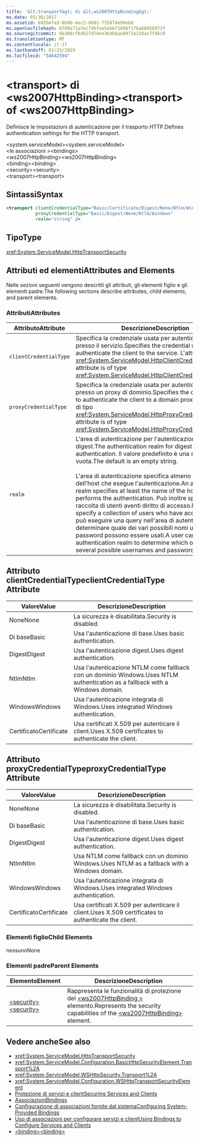 ```yaml
---
title: '&lt;transport&gt; di &lt;ws2007HttpBinding&gt;'
ms.date: 03/30/2017
ms.assetid: 692befa3-8b0b-4ec5-b601-755874e98eb0
ms.openlocfilehash: 6f09a71a7ec7dbfae5eb6f1896f1fba68456973f
ms.sourcegitcommit: 6b308cf6d627d78ee36dbbae8972a310ac7fd6c8
ms.translationtype: MT
ms.contentlocale: it-IT
ms.lasthandoff: 01/23/2019
ms.locfileid: "54642594"
---
```

# <a name="lttransportgt-of-ltws2007httpbindinggt"></a><span data-ttu-id="babd3-102">&lt;transport&gt; di &lt;ws2007HttpBinding&gt;</span><span class="sxs-lookup"><span data-stu-id="babd3-102">&lt;transport&gt; of &lt;ws2007HttpBinding&gt;</span></span>
<span data-ttu-id="babd3-103">Definisce le impostazioni di autenticazione per il trasporto HTTP.</span><span class="sxs-lookup"><span data-stu-id="babd3-103">Defines authentication settings for the HTTP transport.</span></span>  
  
 <span data-ttu-id="babd3-104">\<system.serviceModel></span><span class="sxs-lookup"><span data-stu-id="babd3-104">\<system.serviceModel></span></span>  
<span data-ttu-id="babd3-105">\<le associazioni ></span><span class="sxs-lookup"><span data-stu-id="babd3-105">\<bindings></span></span>  
<span data-ttu-id="babd3-106">\<ws2007HttpBinding></span><span class="sxs-lookup"><span data-stu-id="babd3-106">\<ws2007HttpBinding></span></span>  
<span data-ttu-id="babd3-107">\<binding></span><span class="sxs-lookup"><span data-stu-id="babd3-107">\<binding></span></span>  
<span data-ttu-id="babd3-108">\<security></span><span class="sxs-lookup"><span data-stu-id="babd3-108">\<security></span></span>  
<span data-ttu-id="babd3-109">\<transport></span><span class="sxs-lookup"><span data-stu-id="babd3-109">\<transport></span></span>  
  
## <a name="syntax"></a><span data-ttu-id="babd3-110">Sintassi</span><span class="sxs-lookup"><span data-stu-id="babd3-110">Syntax</span></span>  
  
```xml  
<transport clientCredentialType="Basic/Certificate/Digest/None/Ntlm/Windows"
           proxyCredentialType="Basic/Digest/None/Ntlm/Windows"
           realm="string" />
```  
  
## <a name="type"></a><span data-ttu-id="babd3-111">Tipo</span><span class="sxs-lookup"><span data-stu-id="babd3-111">Type</span></span>  
 <xref:System.ServiceModel.HttpTransportSecurity>  
  
## <a name="attributes-and-elements"></a><span data-ttu-id="babd3-112">Attributi ed elementi</span><span class="sxs-lookup"><span data-stu-id="babd3-112">Attributes and Elements</span></span>  
 <span data-ttu-id="babd3-113">Nelle sezioni seguenti vengono descritti gli attributi, gli elementi figlio e gli elementi padre.</span><span class="sxs-lookup"><span data-stu-id="babd3-113">The following sections describe attributes, child elements, and parent elements.</span></span>  
  
### <a name="attributes"></a><span data-ttu-id="babd3-114">Attributi</span><span class="sxs-lookup"><span data-stu-id="babd3-114">Attributes</span></span>  
  
|<span data-ttu-id="babd3-115">Attributo</span><span class="sxs-lookup"><span data-stu-id="babd3-115">Attribute</span></span>|<span data-ttu-id="babd3-116">Descrizione</span><span class="sxs-lookup"><span data-stu-id="babd3-116">Description</span></span>|  
|---------------|-----------------|  
|`clientCredentialType`|<span data-ttu-id="babd3-117">Specifica la credenziale usata per autenticare il client presso il servizio.</span><span class="sxs-lookup"><span data-stu-id="babd3-117">Specifies the credential used to authenticate the client to the service.</span></span> <span data-ttu-id="babd3-118">L'attributo è di tipo <xref:System.ServiceModel.HttpClientCredentialType>.</span><span class="sxs-lookup"><span data-stu-id="babd3-118">This attribute is of type <xref:System.ServiceModel.HttpClientCredentialType>.</span></span>|  
|`proxyCredentialType`|<span data-ttu-id="babd3-119">Specifica la credenziale usata per autenticare il client presso un proxy di dominio.</span><span class="sxs-lookup"><span data-stu-id="babd3-119">Specifies the credential used to authenticate the client to a domain proxy.</span></span> <span data-ttu-id="babd3-120">L'attributo è di tipo <xref:System.ServiceModel.HttpProxyCredentialType>.</span><span class="sxs-lookup"><span data-stu-id="babd3-120">This attribute is of type <xref:System.ServiceModel.HttpProxyCredentialType>.</span></span>|  
|`realm`|<span data-ttu-id="babd3-121">L'area di autenticazione per l'autenticazione di base o digest.</span><span class="sxs-lookup"><span data-stu-id="babd3-121">The authentication realm for digest or basic authentication.</span></span> <span data-ttu-id="babd3-122">Il valore predefinito è una stringa vuota.</span><span class="sxs-lookup"><span data-stu-id="babd3-122">The default is an empty string.</span></span><br /><br /> <span data-ttu-id="babd3-123">L'area di autenticazione specifica almeno il nome dell'host che esegue l'autenticazione.</span><span class="sxs-lookup"><span data-stu-id="babd3-123">An authentication realm specifies at least the name of the host that performs the authentication.</span></span> <span data-ttu-id="babd3-124">Può inoltre specificare una raccolta di utenti aventi diritto di accesso.</span><span class="sxs-lookup"><span data-stu-id="babd3-124">It can also specify a collection of users who have access.</span></span> <span data-ttu-id="babd3-125">Un utente può eseguire una query nell'area di autenticazione per determinare quale dei vari possibili nomi utente e password possono essere usati.</span><span class="sxs-lookup"><span data-stu-id="babd3-125">A user can query the authentication realm to determine which one of the several possible usernames and passwords can be used.</span></span>|  
  
## <a name="clientcredentialtype-attribute"></a><span data-ttu-id="babd3-126">Attributo clientCredentialType</span><span class="sxs-lookup"><span data-stu-id="babd3-126">clientCredentialType Attribute</span></span>  
  
|<span data-ttu-id="babd3-127">Valore</span><span class="sxs-lookup"><span data-stu-id="babd3-127">Value</span></span>|<span data-ttu-id="babd3-128">Descrizione</span><span class="sxs-lookup"><span data-stu-id="babd3-128">Description</span></span>|  
|-----------|-----------------|  
|<span data-ttu-id="babd3-129">None</span><span class="sxs-lookup"><span data-stu-id="babd3-129">None</span></span>|<span data-ttu-id="babd3-130">La sicurezza è disabilitata.</span><span class="sxs-lookup"><span data-stu-id="babd3-130">Security is disabled.</span></span>|  
|<span data-ttu-id="babd3-131">Di base</span><span class="sxs-lookup"><span data-stu-id="babd3-131">Basic</span></span>|<span data-ttu-id="babd3-132">Usa l'autenticazione di base.</span><span class="sxs-lookup"><span data-stu-id="babd3-132">Uses basic authentication.</span></span>|  
|<span data-ttu-id="babd3-133">Digest</span><span class="sxs-lookup"><span data-stu-id="babd3-133">Digest</span></span>|<span data-ttu-id="babd3-134">Usa l'autenticazione digest.</span><span class="sxs-lookup"><span data-stu-id="babd3-134">Uses digest authentication.</span></span>|  
|<span data-ttu-id="babd3-135">Ntlm</span><span class="sxs-lookup"><span data-stu-id="babd3-135">Ntlm</span></span>|<span data-ttu-id="babd3-136">Usa l'autenticazione NTLM come fallback con un dominio Windows.</span><span class="sxs-lookup"><span data-stu-id="babd3-136">Uses NTLM authentication as a fallback with a Windows domain.</span></span>|  
|<span data-ttu-id="babd3-137">Windows</span><span class="sxs-lookup"><span data-stu-id="babd3-137">Windows</span></span>|<span data-ttu-id="babd3-138">Usa l'autenticazione integrata di Windows.</span><span class="sxs-lookup"><span data-stu-id="babd3-138">Uses integrated Windows authentication.</span></span>|  
|<span data-ttu-id="babd3-139">Certificato</span><span class="sxs-lookup"><span data-stu-id="babd3-139">Certificate</span></span>|<span data-ttu-id="babd3-140">Usa certificati X.509 per autenticare il client.</span><span class="sxs-lookup"><span data-stu-id="babd3-140">Uses X.509 certificates to authenticate the client.</span></span>|  
  
## <a name="proxycredentialtype-attribute"></a><span data-ttu-id="babd3-141">Attributo proxyCredentialType</span><span class="sxs-lookup"><span data-stu-id="babd3-141">proxyCredentialType Attribute</span></span>  
  
|<span data-ttu-id="babd3-142">Valore</span><span class="sxs-lookup"><span data-stu-id="babd3-142">Value</span></span>|<span data-ttu-id="babd3-143">Descrizione</span><span class="sxs-lookup"><span data-stu-id="babd3-143">Description</span></span>|  
|-----------|-----------------|  
|<span data-ttu-id="babd3-144">None</span><span class="sxs-lookup"><span data-stu-id="babd3-144">None</span></span>|<span data-ttu-id="babd3-145">La sicurezza è disabilitata.</span><span class="sxs-lookup"><span data-stu-id="babd3-145">Security is disabled.</span></span>|  
|<span data-ttu-id="babd3-146">Di base</span><span class="sxs-lookup"><span data-stu-id="babd3-146">Basic</span></span>|<span data-ttu-id="babd3-147">Usa l'autenticazione di base.</span><span class="sxs-lookup"><span data-stu-id="babd3-147">Uses basic authentication.</span></span>|  
|<span data-ttu-id="babd3-148">Digest</span><span class="sxs-lookup"><span data-stu-id="babd3-148">Digest</span></span>|<span data-ttu-id="babd3-149">Usa l'autenticazione digest.</span><span class="sxs-lookup"><span data-stu-id="babd3-149">Uses digest authentication.</span></span>|  
|<span data-ttu-id="babd3-150">Ntlm</span><span class="sxs-lookup"><span data-stu-id="babd3-150">Ntlm</span></span>|<span data-ttu-id="babd3-151">Usa NTLM come fallback con un dominio Windows.</span><span class="sxs-lookup"><span data-stu-id="babd3-151">Uses NTLM as a fallback with a Windows domain.</span></span>|  
|<span data-ttu-id="babd3-152">Windows</span><span class="sxs-lookup"><span data-stu-id="babd3-152">Windows</span></span>|<span data-ttu-id="babd3-153">Usa l'autenticazione integrata di Windows.</span><span class="sxs-lookup"><span data-stu-id="babd3-153">Uses integrated Windows authentication.</span></span>|  
|<span data-ttu-id="babd3-154">Certificato</span><span class="sxs-lookup"><span data-stu-id="babd3-154">Certificate</span></span>|<span data-ttu-id="babd3-155">Usa certificati X.509 per autenticare il client.</span><span class="sxs-lookup"><span data-stu-id="babd3-155">Uses X.509 certificates to authenticate the client.</span></span>|  
  
### <a name="child-elements"></a><span data-ttu-id="babd3-156">Elementi figlio</span><span class="sxs-lookup"><span data-stu-id="babd3-156">Child Elements</span></span>  
 <span data-ttu-id="babd3-157">nessuno</span><span class="sxs-lookup"><span data-stu-id="babd3-157">None</span></span>  
  
### <a name="parent-elements"></a><span data-ttu-id="babd3-158">Elementi padre</span><span class="sxs-lookup"><span data-stu-id="babd3-158">Parent Elements</span></span>  
  
|<span data-ttu-id="babd3-159">Elemento</span><span class="sxs-lookup"><span data-stu-id="babd3-159">Element</span></span>|<span data-ttu-id="babd3-160">Descrizione</span><span class="sxs-lookup"><span data-stu-id="babd3-160">Description</span></span>|  
|-------------|-----------------|  
|[<span data-ttu-id="babd3-161">\<security></span><span class="sxs-lookup"><span data-stu-id="babd3-161">\<security></span></span>](../../../../../docs/framework/configure-apps/file-schema/wcf/security-of-ws2007httpbinding.md)|<span data-ttu-id="babd3-162">Rappresenta le funzionalità di protezione del [ \<ws2007HttpBinding >](../../../../../docs/framework/configure-apps/file-schema/wcf/ws2007httpbinding.md) elemento.</span><span class="sxs-lookup"><span data-stu-id="babd3-162">Represents the security capabilities of the [\<ws2007HttpBinding>](../../../../../docs/framework/configure-apps/file-schema/wcf/ws2007httpbinding.md) element.</span></span>|  
  
## <a name="see-also"></a><span data-ttu-id="babd3-163">Vedere anche</span><span class="sxs-lookup"><span data-stu-id="babd3-163">See also</span></span>
- <xref:System.ServiceModel.HttpTransportSecurity>
- <xref:System.ServiceModel.Configuration.BasicHttpSecurityElement.Transport%2A>
- <xref:System.ServiceModel.WSHttpSecurity.Transport%2A>
- <xref:System.ServiceModel.Configuration.WSHttpTransportSecurityElement>
- [<span data-ttu-id="babd3-164">Protezione di servizi e client</span><span class="sxs-lookup"><span data-stu-id="babd3-164">Securing Services and Clients</span></span>](../../../../../docs/framework/wcf/feature-details/securing-services-and-clients.md)
- [<span data-ttu-id="babd3-165">Associazioni</span><span class="sxs-lookup"><span data-stu-id="babd3-165">Bindings</span></span>](../../../../../docs/framework/wcf/bindings.md)
- [<span data-ttu-id="babd3-166">Configurazione di associazioni fornite dal sistema</span><span class="sxs-lookup"><span data-stu-id="babd3-166">Configuring System-Provided Bindings</span></span>](../../../../../docs/framework/wcf/feature-details/configuring-system-provided-bindings.md)
- [<span data-ttu-id="babd3-167">Uso di associazioni per configurare servizi e client</span><span class="sxs-lookup"><span data-stu-id="babd3-167">Using Bindings to Configure Services and Clients</span></span>](../../../../../docs/framework/wcf/using-bindings-to-configure-services-and-clients.md)
- [<span data-ttu-id="babd3-168">\<binding></span><span class="sxs-lookup"><span data-stu-id="babd3-168">\<binding></span></span>](../../../../../docs/framework/misc/binding.md)
